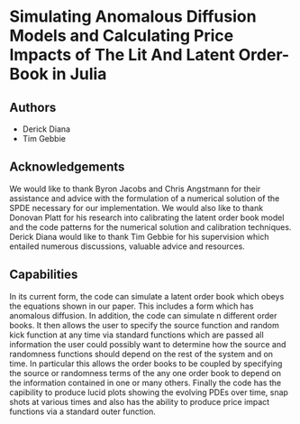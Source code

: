 # Simulating Anomalous Diffusion Models and Calculating Price Impacts of The Lit And Latent Order-Book in Julia

## Authors
* Derick Diana
* Tim Gebbie

## Acknowledgements

We would like to thank Byron Jacobs and Chris Angstmann for their assistance and advice with the formulation of a numerical solution of the SPDE necessary for our implementation. We would also like to thank Donovan Platt for his research into calibrating the latent order book model and the code patterns for the numerical solution and calibration techniques. Derick Diana would like to thank Tim Gebbie for his supervision which entailed numerous discussions, valuable advice and resources.

## Capabilities

In its current form, the code can simulate a latent order book which obeys the equations shown in our paper. This includes a form which has anomalous diffusion. In addition, the code can simulate n different order books. It then allows the user to specify the source function and random kick function at any time via standard functions which are passed all information the user could possibly want to determine how the source and randomness functions should depend on the rest of the system and on time. In particular this allows the order books to be coupled by specifying the source or randomness terms of the any one order book to depend on the information contained in one or many others. Finally the code has the capibility to produce lucid plots showing the evolving PDEs over time, snap shots at various times and also has the ability to produce price impact functions via a standard outer function.
